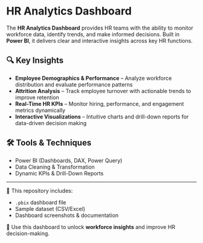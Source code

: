 # HR Analytics Dashboard

The **HR Analytics Dashboard** provides HR teams with the ability to monitor workforce data, identify trends, and make informed decisions. Built in **Power BI**, it delivers clear and interactive insights across key HR functions.

## 🔍 Key Insights

* **Employee Demographics & Performance** – Analyze workforce distribution and evaluate performance patterns
* **Attrition Analysis** – Track employee turnover with actionable trends to improve retention
* **Real-Time HR KPIs** – Monitor hiring, performance, and engagement metrics dynamically
* **Interactive Visualizations** – Intuitive charts and drill-down reports for data-driven decision making

## 🛠️ Tools & Techniques

* Power BI (Dashboards, DAX, Power Query)
* Data Cleaning & Transformation
* Dynamic KPIs & Drill-Down Reports

---

📂 This repository includes:

* `.pbix` dashboard file
* Sample dataset (CSV/Excel)
* Dashboard screenshots & documentation

🚀 Use this dashboard to unlock **workforce insights** and improve HR decision-making.
